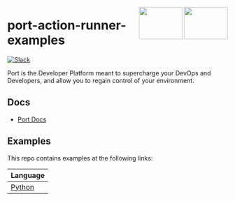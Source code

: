 <img align="right" src="https://user-images.githubusercontent.com/8277210/183290078-f38cdfd2-e5da-4562-82e6-f274d0330825.svg#gh-dark-mode-only" width="100" height="74" /> <img align="right" width="100" height="74" src="https://user-images.githubusercontent.com/8277210/183290025-d7b24277-dfb4-4ce1-bece-7fe0ecd5efd4.svg#gh-light-mode-only" />

# port-action-runner-examples

[![Slack](https://img.shields.io/badge/Slack-4A154B?style=for-the-badge&logo=slack&logoColor=white)](https://join.slack.com/t/devex-community/shared_invite/zt-1bmf5621e-GGfuJdMPK2D8UN58qL4E_g)

Port is the Developer Platform meant to supercharge your DevOps and Developers, and allow you to regain control of your environment.

## Docs

- [Port Docs](https://docs.getport.io/)

## Examples
This repo contains examples at the following links:

| Language         |
|------------------|
| [Python](python) |
